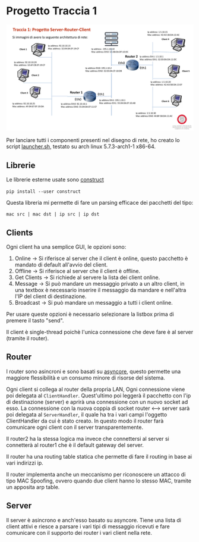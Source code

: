 # Progetto Traccia 1

![](./design.png)

Per lanciare tutti i componenti presenti nel disegno di rete, ho creato lo script
[launcher.sh](./launcher.sh), testato su arch linux 5.7.3-arch1-1 x86-64.

## Librerie

Le librerie esterne usate sono [construct](https://pypi.org/project/construct/)

`pip install --user construct`

Questa libreria mi permette di fare un parsing efficace dei pacchetti del tipo:

```
mac src | mac dst | ip src | ip dst
```

## Clients

Ogni client ha una semplice GUI, le opzioni sono:

1. Online -> Si riferisce al server che il client è online, questo pacchetto è mandato di default all'avvio del client.
2. Offline -> Si riferisce al server che il client è offline.
3. Get Clients -> Si richiede al servere la lista dei client online.
4. Message -> Si può mandare un messaggio privato a un altro client, in una textbox è necessario inserire il messaggio da mandare e nell'altra l'IP del client di destinazione.
5. Broadcast -> Si può mandare un messaggio a tutti i client online.

Per usare queste opzioni è necessario selezionare la listbox prima di premere il tasto "send".

Il client è single-thread poichè l'unica connessione che deve fare è al server (tramite il router).

## Router

I router sono asincroni e sono basati su [asyncore](https://docs.python.org/3/library/asyncore.html),
questo permette una maggiore flessibilità e un consumo minore di risorse del sistema.

Ogni client si collega al router della propria LAN, Ogni connessione viene poi delegata al `ClientHandler`.
Quest'ultimo poi leggerà il pacchetto con l'ip di destinazione (server) e aprirà una connessione con un nuovo socket ad esso.
La connessione con la nuova coppia di socket router <--> server sarà poi delegata al `ServerHandler`,
il quale ha tra i vari campi l'oggetto ClientHandler da cui è stato creato.
In questo modo il router farà comunicare ogni client con il server transparentemente.

Il router2 ha la stessa logica ma invece che connettersi al server si connetterà
al router1 che è il default gateway del server.

Il router ha una routing table statica che permette di fare il routing in base ai
vari indirizzi ip.

Il router implementa anche un meccanismo per riconoscere un attacco di tipo MAC Spoofing,
ovvero quando due client hanno lo stesso MAC, tramite un apposita arp table.

## Server

Il server è asincrono e anch'esso basato su asyncore. Tiene una lista di client attivi e riesce
a parsare i vari tipi di messaggio ricevuti e fare comunicare  con il supporto dei
router i vari client nella rete.

